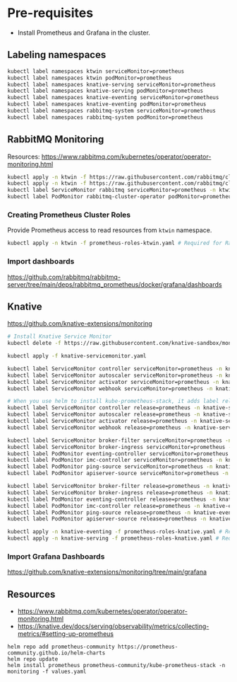 # Pre-requisites

- Install Prometheus and Grafana in the cluster.

## Labeling namespaces

```sh
kubectl label namespaces ktwin serviceMonitor=prometheus
kubectl label namespaces ktwin podMonitor=prometheus
kubectl label namespaces knative-serving serviceMonitor=prometheus
kubectl label namespaces knative-serving podMonitor=prometheus
kubectl label namespaces knative-eventing serviceMonitor=prometheus
kubectl label namespaces knative-eventing podMonitor=prometheus
kubectl label namespaces rabbitmq-system serviceMonitor=prometheus
kubectl label namespaces rabbitmq-system podMonitor=prometheus
```

## RabbitMQ Monitoring

Resources: https://www.rabbitmq.com/kubernetes/operator/operator-monitoring.html

```sh
kubectl apply -n ktwin -f https://raw.githubusercontent.com/rabbitmq/cluster-operator/main/observability/prometheus/monitors/rabbitmq-servicemonitor.yml
kubectl apply -n ktwin -f https://raw.githubusercontent.com/rabbitmq/cluster-operator/main/observability/prometheus/monitors/rabbitmq-cluster-operator-podmonitor.yml
kubectl label ServiceMonitor rabbitmq serviceMonitor=prometheus -n ktwin
kubectl label PodMonitor rabbitmq-cluster-operator podMonitor=prometheus -n ktwin
```

### Creating Prometheus Cluster Roles

Provide Prometheus access to read resources from `ktwin` namespace.

```sh
kubectl apply -n ktwin -f prometheus-roles-ktwin.yaml # Required for RabbitMQ Cluster
```

### Import dashboards

https://github.com/rabbitmq/rabbitmq-server/tree/main/deps/rabbitmq_prometheus/docker/grafana/dashboards

## Knative

https://github.com/knative-extensions/monitoring

```sh
# Install Knative Service Monitor
kubectl delete -f https://raw.githubusercontent.com/knative-sandbox/monitoring/main/servicemonitor.yaml

kubectl apply -f knative-servicemonitor.yaml

kubectl label ServiceMonitor controller serviceMonitor=prometheus -n knative-serving
kubectl label ServiceMonitor autoscaler serviceMonitor=prometheus -n knative-serving
kubectl label ServiceMonitor activator serviceMonitor=prometheus -n knative-serving
kubectl label ServiceMonitor webhook serviceMonitor=prometheus -n knative-serving

# When you use helm to install kube-prometheus-stack, it adds label release: <prometheus-installed-namespace> to Kubernetes resource.
kubectl label ServiceMonitor controller release=prometheus -n knative-serving
kubectl label ServiceMonitor autoscaler release=prometheus -n knative-serving
kubectl label ServiceMonitor activator release=prometheus -n knative-serving
kubectl label ServiceMonitor webhook release=prometheus -n knative-serving

kubectl label ServiceMonitor broker-filter serviceMonitor=prometheus -n knative-eventing
kubectl label ServiceMonitor broker-ingress serviceMonitor=prometheus -n knative-eventing
kubectl label PodMonitor eventing-controller serviceMonitor=prometheus -n knative-eventing
kubectl label PodMonitor imc-controller serviceMonitor=prometheus -n knative-eventing
kubectl label PodMonitor ping-source serviceMonitor=prometheus -n knative-eventing
kubectl label PodMonitor apiserver-source serviceMonitor=prometheus -n knative-eventing

kubectl label ServiceMonitor broker-filter release=prometheus -n knative-eventing
kubectl label ServiceMonitor broker-ingress release=prometheus -n knative-eventing
kubectl label PodMonitor eventing-controller release=prometheus -n knative-eventing
kubectl label PodMonitor imc-controller release=prometheus -n knative-eventing
kubectl label PodMonitor ping-source release=prometheus -n knative-eventing
kubectl label PodMonitor apiserver-source release=prometheus -n knative-eventing

kubectl apply -n knative-eventing -f prometheus-roles-knative.yaml # Required for RabbitMQ Cluster
kubectl apply -n knative-serving -f prometheus-roles-knative.yaml # Required for RabbitMQ Cluster
```

### Import Grafana Dashboards

https://github.com/knative-extensions/monitoring/tree/main/grafana

## Resources

- https://www.rabbitmq.com/kubernetes/operator/operator-monitoring.html
- https://knative.dev/docs/serving/observability/metrics/collecting-metrics/#setting-up-prometheus

```
helm repo add prometheus-community https://prometheus-community.github.io/helm-charts
helm repo update
helm install prometheus prometheus-community/kube-prometheus-stack -n monitoring -f values.yaml
```
